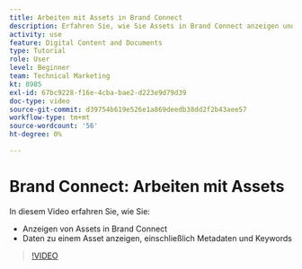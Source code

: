 ```yaml
---
title: Arbeiten mit Assets in Brand Connect
description: Erfahren Sie, wie Sie Assets in Brand Connect anzeigen und Daten zu einem Asset anzeigen, einschließlich Metadaten und Keywords in [!UICONTROL Workfront DAM].
activity: use
feature: Digital Content and Documents
type: Tutorial
role: User
level: Beginner
team: Technical Marketing
kt: 8985
exl-id: 67bc9228-f16e-4cba-bae2-d223e9d79d39
doc-type: video
source-git-commit: d39754b619e526e1a869deedb38dd2f2b43aee57
workflow-type: tm+mt
source-wordcount: '56'
ht-degree: 0%

---
```


# Brand Connect: Arbeiten mit Assets

In diesem Video erfahren Sie, wie Sie:

* Anzeigen von Assets in Brand Connect
* Daten zu einem Asset anzeigen, einschließlich Metadaten und Keywords

>[!VIDEO](https://video.tv.adobe.com/v/335247/?quality=12)

